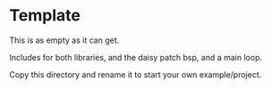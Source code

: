 # Template

This is as empty as it can get. 

Includes for both libraries, and the daisy patch bsp, and a main loop.

Copy this directory and rename it to start your own example/project.
